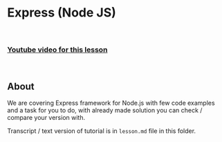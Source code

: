 
# Express (Node JS)

<br/>

### [Youtube video for this lesson](https://www.youtube.com)

<br/>

## About

We are covering Express framework for Node.js with few code examples and a task for you to do, with already made solution you can check / compare your version with.

Transcript / text version of tutorial is in `lesson.md` file in this folder.
